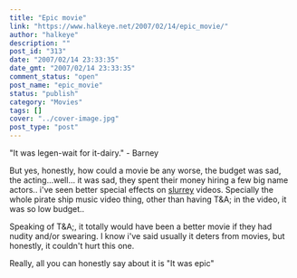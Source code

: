 ```yaml
---
title: "Epic movie"
link: "https://www.halkeye.net/2007/02/14/epic_movie/"
author: "halkeye"
description: ""
post_id: "313"
date: "2007/02/14 23:33:35"
date_gmt: "2007/02/14 23:33:35"
comment_status: "open"
post_name: "epic_movie"
status: "publish"
category: "Movies"
tags: []
cover: "../cover-image.jpg"
post_type: "post"
---
```


"It was legen-wait for it-dairy." - Barney

But yes, honestly, how could a movie be any worse, the budget was sad, the acting...well... it was sad, they spent their money hiring a few big name actors.. i've seen better special effects on [slurrey](http://www.slurrey.com) videos. Specially the whole pirate ship music video thing, other than having T&A; in the video, it was so low budget..

Speaking of T&A;, it totally would have been a better movie if they had nudity and/or swearing. I know i've said usually it deters from movies, but honestly, it couldn't hurt this one.

Really, all you can honestly say about it is "It was epic"